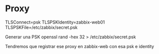 # Proxy
TLSConnect=psk
TLSPSKIdentity=zabbix-web01
TLSPSKFile=/etc/zabbix/secret.psk

Generar una PSK
openssl rand -hex 32 > /etc/zabbix/secret.psk

Tendremos que registrar ese proxy en zabbix-web con esa psk e identity
